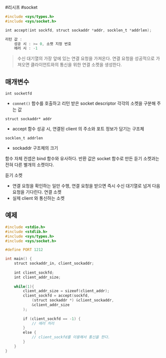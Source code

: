#리시프 #socket

```c
#include <sys/types.h>
#include <sys/socket.h>

int accept(int sockfd, struct sockaddr *addr, socklen_t *addrlen);

리턴 값 :
	성공 시 : >= 0, 소켓 지정 번호
	에러 시 : -1
```
>수신 대기열의 가장 앞에 있는 연결 요청을 가져온다.
>연결 요청을 성공적으로 가져오면 클라이언트와의 통신을 위한 연결 소켓을 생성한다.

## 매개변수

`int socketfd`
- `connet()` 함수를 호출하고 리턴 받은 socket descriptor
  각각의 소켓을 구분해 주는 값

`struct sockaddr* addr`
- accept 함수 성공 시, 연결된 client 의 주소와 포트 정보가 담기는 구조체

`socklen_t addrlen`
- sockaddr 구조체의 크기

함수 자체 컨셉은 bind 함수와 유사하다.
반환 값은 socket 함수로 만든 듣기 소켓과는 전혀 다른 별개의 소켓이다.

듣기 소켓
- 연결 요청을 확인하는 일만 수행, 연결 요청을 받으면 즉시 수신 대기열로 넘겨 다음 요청을 기다린다.
연결 소켓
- 실제 client 와 통신하는 소켓

## 예제
```c 
#include <stdio.h> 
#include <stdlib.h> 
#include <sys/types.h> 
#include <sys/socket.h> 

#define PORT 1212 

int main() { 
	struct sockaddr_in, client_sockaddr;
	
	int client_sockfd;
	int client_addr_size;
	
	while(1){
	    client_addr_size = sizeof(client_addr);
	    client_sockfd = accept(sockfd,
	        (struct sockaddr *) &client_sockaddr,
	        &client_addr_size
	    );
	
	    if (client_sockfd == -1) {
	        // 에러 처리
	    }
	    else {
	        // client_sockfd를 이용해서 통신을 한다.
	    }
	}
}
```